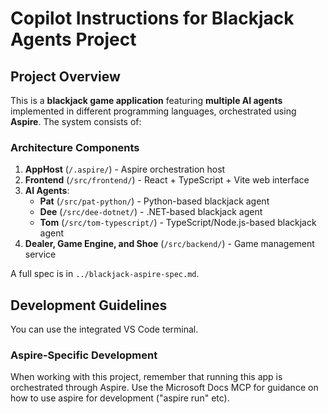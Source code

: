 # Copilot Instructions for Blackjack Agents Project

## Project Overview

This is a **blackjack game application** featuring **multiple AI agents** implemented in different programming languages, orchestrated using **Aspire**. The system consists of:

### Architecture Components

1. **AppHost** (`/.aspire/`) - Aspire orchestration host
2. **Frontend** (`/src/frontend/`) - React + TypeScript + Vite web interface
3. **AI Agents**:
   - **Pat** (`/src/pat-python/`) - Python-based blackjack agent
   - **Dee** (`/src/dee-dotnet/`) - .NET-based blackjack agent  
   - **Tom** (`/src/tom-typescript/`) - TypeScript/Node.js-based blackjack agent
4. **Dealer, Game Engine, and Shoe** (`/src/backend/`) - Game management service

A full spec is in `../blackjack-aspire-spec.md`.

## Development Guidelines

You can use the integrated VS Code terminal.

### Aspire-Specific Development

When working with this project, remember that running this app is orchestrated through Aspire. Use the Microsoft Docs MCP for guidance on how to use aspire for development ("aspire run" etc).

